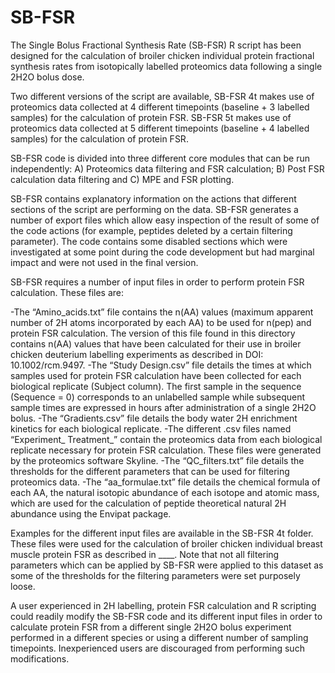 # SB-FSR
The Single Bolus Fractional Synthesis Rate (SB-FSR) R script has been designed for the calculation of broiler chicken individual protein fractional synthesis rates from isotopically labelled proteomics data following a single 2H2O bolus dose.

Two different versions of the script are available, SB-FSR 4t makes use of proteomics data collected at 4 different timepoints (baseline + 3 labelled samples) for the calculation of protein FSR. SB-FSR 5t makes use of proteomics data collected at 5 different timepoints (baseline + 4 labelled samples) for the calculation of protein FSR.

SB-FSR code is divided into three different core modules that can be run independently: A) Proteomics data filtering and FSR calculation; B) Post FSR calculation data filtering and C) MPE and FSR plotting. 

SB-FSR contains explanatory information on the actions that different sections of the script are performing on the data. SB-FSR generates a number of export files which allow easy inspection of the result of some of the code actions (for example, peptides deleted by a certain filtering parameter). The code contains some disabled sections which were investigated at some point during the code development but had marginal impact and were not used in the final version.

SB-FSR requires a number of input files in order to perform protein FSR calculation. These files are:

-The “Amino_acids.txt” file contains the n(AA) values (maximum apparent number of 2H atoms incorporated by each AA) to be used for n(pep) and protein FSR calculation. The version of this file found in this directory contains n(AA) values that have been calculated for their use in broiler chicken deuterium labelling experiments as described in DOI: 10.1002/rcm.9497. 
-The “Study Design.csv” file details the times at which samples used for protein FSR calculation have been collected for each biological replicate (Subject column). The first sample in the sequence (Sequence = 0) corresponds to an unlabelled sample while subsequent sample times are expressed in hours after administration of a single 2H2O bolus.
-The “Gradients.csv” file details the body water 2H enrichment kinetics for each biological replicate.
-The different .csv files named “Experiment_ Treatment_” contain the proteomics data from each biological replicate necessary for protein FSR calculation. These files were generated by the proteomics software Skyline.
-The “QC_filters.txt” file details the thresholds for the different parameters that can be used for filtering proteomics data. 
-The “aa_formulae.txt” file details the chemical formula of each AA, the natural isotopic abundance of each isotope and atomic mass, which are used for the calculation of peptide theoretical natural 2H abundance using the Envipat package.

Examples for the different input files are available in the SB-FSR 4t folder. These files were used for the calculation of broiler chicken individual breast muscle protein FSR as described in ____. Note that not all filtering parameters which can be applied by SB-FSR were applied to this dataset as some of the thresholds for the filtering parameters were set purposely loose.

A user experienced in 2H labelling, protein FSR calculation and R scripting could readily modify the SB-FSR code and its different input files in order to calculate protein FSR from a different single 2H2O bolus experiment performed in a different species or using a different number of sampling timepoints. Inexperienced users are discouraged from performing such modifications.


